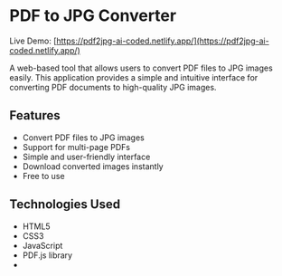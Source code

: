# PDF to JPG Converter

Live Demo: [https://pdf2jpg-ai-coded.netlify.app/](https://pdf2jpg-ai-coded.netlify.app/)

A web-based tool that allows users to convert PDF files to JPG images easily. This application provides a simple and intuitive interface for converting PDF documents to high-quality JPG images.

## Features

- Convert PDF files to JPG images
- Support for multi-page PDFs
- Simple and user-friendly interface
- Download converted images instantly
- Free to use

## Technologies Used

- HTML5
- CSS3
- JavaScript
- PDF.js library
- 

